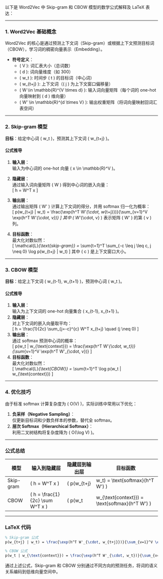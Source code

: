 以下是 Word2Vec 中 Skip-gram 和 CBOW 模型的数学公式解释及 LaTeX 表达：

---

### **1. Word2Vec 基础概念**
Word2Vec 的核心是通过预测上下文词（Skip-gram）或根据上下文预测目标词（CBOW），学习词的稠密向量表示（Embedding）。  
- **符号定义**：
  - \( V \): 词汇表大小（总词数）
  - \( d \): 词向量维度（如 300）
  - \( w_t \): 时间步 \( t \) 的目标词（中心词）
  - \( w_{t+j} \): 上下文词（\( j \) 为上下文窗口偏移量）
  - \( W \in \mathbb{R}^{V \times d} \): 输入词向量矩阵（每个词的 one-hot 向量映射到 \( d \) 维向量）
  - \( W' \in \mathbb{R}^{d \times V} \): 输出权重矩阵（将词向量映射回词汇表空间）

---

### **2. Skip-gram 模型**
**目标**：给定中心词 \( w_t \)，预测其上下文词 \( w_{t+j} \)。

#### **公式推导**
1. **输入层**：  
   输入为中心词的 one-hot 向量 \( x \in \mathbb{R}^V \)。
2. **隐藏层**：  
   通过输入词向量矩阵 \( W \) 得到中心词的嵌入向量：  
   \[
   h = W^T x
   \]
3. **输出层**：  
   通过输出矩阵 \( W' \) 计算上下文词的得分，并用 softmax 归一化为概率：  
   \[
   p(w_{t+j} | w_t) = \frac{\exp(h^T W'_{\cdot, w_{t+j}})}{\sum_{v=1}^V \exp(h^T W'_{\cdot, v})}
   \]
   其中 \( W'_{\cdot, v} \) 表示矩阵 \( W' \) 的第 \( v \) 列。

4. **目标函数**：  
   最大化对数似然：  
   \[
   \mathcal{L}_{\text{skip-gram}} = \sum_{t=1}^T \sum_{-c \leq j \leq c, j \neq 0} \log p(w_{t+j} | w_t)
   \]
   其中 \( c \) 是上下文窗口大小。

---

### **3. CBOW 模型**
**目标**：给定上下文词 \( w_{t-1}, w_{t+1} \)，预测中心词 \( w_t \)。

#### **公式推导**
1. **输入层**：  
   输入为上下文词的 one-hot 向量集合 \( x_{t-1}, x_{t+1} \)。
2. **隐藏层**：  
   对上下文词的嵌入向量取平均：  
   \[
   h = \frac{1}{2c} \sum_{j=-c}^{c} W^T x_{t+j} \quad (j \neq 0)
   \]
3. **输出层**：  
   通过 softmax 预测中心词的概率：  
   \[
   p(w_t | w_{\text{context}}) = \frac{\exp(h^T W'_{\cdot, w_t})}{\sum_{v=1}^V \exp(h^T W'_{\cdot, v})}
   \]
4. **目标函数**：  
   最大化对数似然：  
   \[
   \mathcal{L}_{\text{CBOW}} = \sum_{t=1}^T \log p(w_t | w_{\text{context}})
   \]

---

### **4. 优化技巧**
由于标准 softmax 计算复杂度为 \( O(V) \)，实际训练中常用以下优化：
1. **负采样（Negative Sampling）**：  
   仅更新目标词和少数负样本的参数，替代全 softmax。
2. **层次 Softmax（Hierarchical Softmax）**：  
   利用二叉树结构将复杂度降为 \( O(\log V) \)。

---

### **公式总结**
| 模型      | 输入到隐藏层                      | 隐藏层到输出层 | 目标函数                                        |
| --------- | --------------------------------- | -------------- | ----------------------------------------------- |
| Skip-gram | \( h = W^T x \)                   | \( p(w_{t+j}   | w_t) = \text{softmax}(h^T W') \)                |
| CBOW      | \( h = \frac{1}{2c} \sum W^T x \) | \( p(w_t       | w_{\text{context}}) = \text{softmax}(h^T W') \) |

---

### **LaTeX 代码**
```latex
% Skip-gram 公式
p(w_{t+j} | w_t) = \frac{\exp(h^T W'_{\cdot, w_{t+j}})}{\sum_{v=1}^V \exp(h^T W'_{\cdot, v})}

% CBOW 公式
p(w_t | w_{\text{context}}) = \frac{\exp(h^T W'_{\cdot, w_t})}{\sum_{v=1}^V \exp(h^T W'_{\cdot, v})}
```

通过上述公式，Skip-gram 和 CBOW 分别通过不同方向的预测任务，将词的语义关系编码到低维向量空间中。
